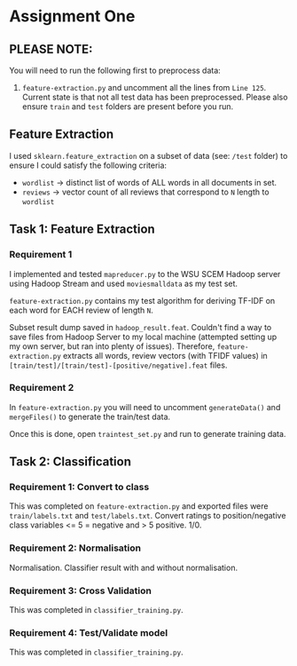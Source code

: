 # Assignment One

## PLEASE NOTE: 

You will need to run the following first to preprocess data: 
1. `feature-extraction.py` and uncomment all the lines from `Line 125`. Current state is that not all test data has been preprocessed. Please also ensure `train` and `test` folders are present before you run. 

## Feature Extraction
I used `sklearn.feature_extraction` on a subset of data (see: `/test` folder) to ensure I could satisfy the following criteria:
* `wordlist` -> distinct list of words of ALL words in all documents in set.
* `reviews` -> vector count of all reviews that correspond to `N` length to `wordlist`

## Task 1: Feature Extraction

### Requirement 1
I implemented and tested `mapreducer.py` to the WSU SCEM Hadoop server using Hadoop Stream and used `moviesmalldata` as my test set.

`feature-extraction.py` contains my test algorithm for deriving TF-IDF on each word for EACH review of length `N`.

Subset result dump saved in `hadoop_result.feat`. Couldn't find a way to save files from Hadoop Server to my local machine (attempted setting up my own server, but ran into plenty of issues). Therefore, `feature-extraction.py` extracts all words, review vectors (with TFIDF values) in `[train/test]/[train/test]-[positive/negative].feat` files. 

### Requirement 2

In `feature-extraction.py` you will need to uncomment `generateData()` and `mergeFiles()` to generate the train/test data. 

Once this is done, open `traintest_set.py` and run to generate training data.

## Task 2: Classification

### Requirement 1: Convert to class
This was completed on `feature-extraction.py` and exported files were `train/labels.txt` and `test/labels.txt`. 
Convert ratings to position/negative class variables <= 5 = negative and > 5 positive. 1/0.

### Requirement 2: Normalisation
Normalisation. Classifier result with and without normalisation.

### Requirement 3: Cross Validation
This was completed in `classifier_training.py`.

### Requirement 4: Test/Validate model
This was completed in `classifier_training.py`.
